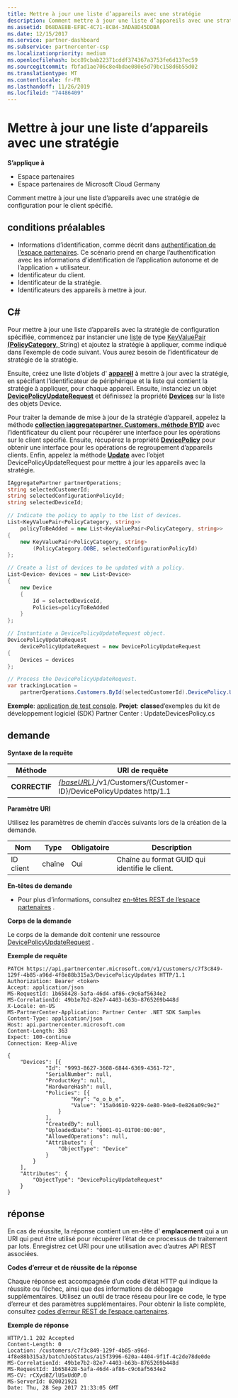 ```yaml
---
title: Mettre à jour une liste d’appareils avec une stratégie
description: Comment mettre à jour une liste d’appareils avec une stratégie de configuration pour le client spécifié.
ms.assetid: D68DAE8B-EFBC-4C71-8CB4-3ADA8D45DDBA
ms.date: 12/15/2017
ms.service: partner-dashboard
ms.subservice: partnercenter-csp
ms.localizationpriority: medium
ms.openlocfilehash: bcc89cbab22371cddf374367a3753fe6d137ec59
ms.sourcegitcommit: fbfad1ae706c8e4bdae080e5d79bc158d6b55d02
ms.translationtype: MT
ms.contentlocale: fr-FR
ms.lasthandoff: 11/26/2019
ms.locfileid: "74486409"
---
```

# <a name="update-a-list-of-devices-with-a-policy"></a>Mettre à jour une liste d’appareils avec une stratégie


**S’applique à**

- Espace partenaires
- Espace partenaires de Microsoft Cloud Germany

Comment mettre à jour une liste d’appareils avec une stratégie de configuration pour le client spécifié.

## <a name="span-idprerequisitesspan-idprerequisitesspan-idprerequisitesprerequisites"></a><span id="Prerequisites"/><span id="prerequisites"/><span id="PREREQUISITES"/>conditions préalables


- Informations d’identification, comme décrit dans [authentification de l’espace partenaires](partner-center-authentication.md). Ce scénario prend en charge l’authentification avec les informations d’identification de l’application autonome et de l’application + utilisateur.
- Identificateur du client.
- Identificateur de la stratégie.
- Identificateurs des appareils à mettre à jour.

## <a name="span-idc_span-idc_c"></a><span id="C_"/><span id="c_"/>C#


Pour mettre à jour une liste d’appareils avec la stratégie de configuration spécifiée, commencez par instancier une [liste](https://docs.microsoft.com/dotnet/api/system.collections.generic.list-1) de type [KeyValuePair](https://docs.microsoft.com/dotnet/api/system.collections.generic.keyvaluepair-2)[ **(PolicyCategory,** ](https://docs.microsoft.com/dotnet/api/microsoft.store.partnercenter.models.devicesdeployment.policycategory)String) et ajoutez la stratégie à appliquer, comme indiqué dans l’exemple de code suivant. Vous aurez besoin de l’identificateur de stratégie de la stratégie.

Ensuite, créez une liste d’objets d' [**appareil**](https://docs.microsoft.com/dotnet/api/microsoft.store.partnercenter.models.devicesdeployment.device) à mettre à jour avec la stratégie, en spécifiant l’identificateur de périphérique et la liste qui contient la stratégie à appliquer, pour chaque appareil. Ensuite, instanciez un objet [**DevicePolicyUpdateRequest**](https://docs.microsoft.com/dotnet/api/microsoft.store.partnercenter.models.devicesdeployment.devicepolicyupdaterequest) et définissez la propriété [**Devices**](https://docs.microsoft.com/dotnet/api/microsoft.store.partnercenter.models.devicesdeployment.devicebatchcreationrequest.devices) sur la liste des objets Device.

Pour traiter la demande de mise à jour de la stratégie d’appareil, appelez la méthode [**collection iaggregatepartner. Customers. méthode BYID**](https://docs.microsoft.com/dotnet/api/microsoft.store.partnercenter.customers.icustomercollection.byid) avec l’identificateur du client pour récupérer une interface pour les opérations sur le client spécifié. Ensuite, récupérez la propriété [**DevicePolicy**](https://docs.microsoft.com/dotnet/api/microsoft.store.partnercenter.customers.icustomer.devicepolicy) pour obtenir une interface pour les opérations de regroupement d’appareils clients. Enfin, appelez la méthode [**Update**](https://docs.microsoft.com/dotnet/api/microsoft.store.partnercenter.devicesdeployment.icustomerdevicecollection.update) avec l’objet DevicePolicyUpdateRequest pour mettre à jour les appareils avec la stratégie.

``` csharp
IAggregatePartner partnerOperations;
string selectedCustomerId;
string selectedConfigurationPolicyId; 
string selectedDeviceId;

// Indicate the policy to apply to the list of devices. 
List<KeyValuePair<PolicyCategory, string>> 
    policyToBeAdded = new List<KeyValuePair<PolicyCategory, string>>
{
    new KeyValuePair<PolicyCategory, string>
        (PolicyCategory.OOBE, selectedConfigurationPolicyId)
};

// Create a list of devices to be updated with a policy.
List<Device> devices = new List<Device>
{
    new Device
    {
        Id = selectedDeviceId,
        Policies=policyToBeAdded
    }
};

// Instantiate a DevicePolicyUpdateRequest object.
DevicePolicyUpdateRequest 
    devicePolicyUpdateRequest = new DevicePolicyUpdateRequest
{
    Devices = devices             
};

// Process the DevicePolicyUpdateRequest.
var trackingLocation = 
    partnerOperations.Customers.ById(selectedCustomerId).DevicePolicy.Update(devicePolicyUpdateRequest);
```

**Exemple**: [application de test console](console-test-app.md). **Projet**: **classe**d’exemples du kit de développement logiciel (SDK) Partner Center : UpdateDevicesPolicy.cs

## <a name="span-idrequestspan-idrequestspan-idrequestrequest"></a><span id="Request"/><span id="request"/><span id="REQUEST"/>demande


**Syntaxe de la requête**

| Méthode    | URI de requête                                                                                         |
|-----------|-----------------------------------------------------------------------------------------------------|
| **CORRECTIF** | [ *{baseURL}* ](partner-center-rest-urls.md)/v1/Customers/{Customer-ID}/DevicePolicyUpdates http/1.1 |

 

**Paramètre URI**

Utilisez les paramètres de chemin d’accès suivants lors de la création de la demande.

| Nom        | Type   | Obligatoire | Description                                           |
|-------------|--------|----------|-------------------------------------------------------|
| ID client | chaîne | Oui      | Chaîne au format GUID qui identifie le client. |

 

**En-têtes de demande**

- Pour plus d’informations, consultez [en-têtes REST de l’espace partenaires](headers.md) .

**Corps de la demande**

Le corps de la demande doit contenir une ressource [DevicePolicyUpdateRequest](device-deployment-resources.md#devicepolicyupdaterequest) .

**Exemple de requête**

```http
PATCH https://api.partnercenter.microsoft.com/v1/customers/c7f3c849-129f-4b85-a96d-4f8e88b315a3/DevicePolicyUpdates HTTP/1.1
Authorization: Bearer <token>
Accept: application/json
MS-RequestId: 1b658428-5afa-46d4-af86-c9c6af5634e2
MS-CorrelationId: 49b1e7b2-82e7-4403-b63b-8765269b448d
X-Locale: en-US
MS-PartnerCenter-Application: Partner Center .NET SDK Samples
Content-Type: application/json
Host: api.partnercenter.microsoft.com
Content-Length: 363
Expect: 100-continue
Connection: Keep-Alive

{
    "Devices": [{
            "Id": "9993-8627-3608-6844-6369-4361-72",
            "SerialNumber": null,
            "ProductKey": null,
            "HardwareHash": null,
            "Policies": [{
                    "Key": "o_o_b_e",
                    "Value": "15a04610-9229-4e80-94e0-0e826a09c9e2"
                }
            ],
            "CreatedBy": null,
            "UploadedDate": "0001-01-01T00:00:00",
            "AllowedOperations": null,
            "Attributes": {
                "ObjectType": "Device"
            }
        }
    ],
    "Attributes": {
        "ObjectType": "DevicePolicyUpdateRequest"
    }
}
```

## <a name="span-idresponsespan-idresponsespan-idresponseresponse"></a><span id="Response"/><span id="response"/><span id="RESPONSE"/>réponse


En cas de réussite, la réponse contient un en-tête d' **emplacement** qui a un URI qui peut être utilisé pour récupérer l’état de ce processus de traitement par lots. Enregistrez cet URI pour une utilisation avec d’autres API REST associées.

**Codes d’erreur et de réussite de la réponse**

Chaque réponse est accompagnée d’un code d’état HTTP qui indique la réussite ou l’échec, ainsi que des informations de débogage supplémentaires. Utilisez un outil de trace réseau pour lire ce code, le type d’erreur et des paramètres supplémentaires. Pour obtenir la liste complète, consultez [codes d’erreur REST de l’espace partenaires](error-codes.md).

**Exemple de réponse**

```http
HTTP/1.1 202 Accepted
Content-Length: 0
Location: /customers/c7f3c849-129f-4b85-a96d-4f8e88b315a3/batchJobStatus/a15f3996-620a-4404-9f1f-4c2de78de0de
MS-CorrelationId: 49b1e7b2-82e7-4403-b63b-8765269b448d
MS-RequestId: 1b658428-5afa-46d4-af86-c9c6af5634e2
MS-CV: rCXyd8Z/lUSxUd0P.0
MS-ServerId: 020021921
Date: Thu, 28 Sep 2017 21:33:05 GMT
```

 

 




